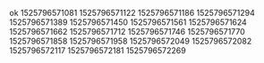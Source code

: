 ok
1525796571081
1525796571122
1525796571186
1525796571294
1525796571389
1525796571450
1525796571561
1525796571624
1525796571662
1525796571712
1525796571746
1525796571770
1525796571858
1525796571958
1525796572049
1525796572082
1525796572117
1525796572181
1525796572269
